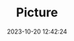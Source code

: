 ---
weight: 1
images:
- /images/edited/173.jpeg
title: Picture
date: 2023-10-20 12:42:24
tags: [luminarneo,work,ilce7m3,dog,animals]
---